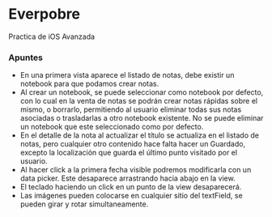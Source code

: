 # Everpobre

Practica de iOS Avanzada

### Apuntes

- En una primera vista aparece el listado de notas, debe existir un notebook para que podamos crear notas.
- Al crear un notebook, se puede seleccionar como notebook por defecto, con lo cual en la venta de notas se podrán crear notas rápidas sobre el mismo, o borrarlo, permitiendo al usuario eliminar todas sus notas asociadas o trasladarlas a otro notebook existente. No se puede eliminar un notebook que este seleccionado como por defecto.
- En el detalle de la nota al actualizar el título se actualiza en el listado de notas, pero cualquier otro contenido hace falta hacer un Guardado, excepto la localización que guarda el último punto visitado por el usuario.
- Al hacer click a la primera fecha visible podremos modificarla con un data picker. Este desaparece arrastrando hacia abajo en la view.
- El teclado haciendo un click en un punto de la view desaparecerá.
- Las imágenes pueden colocarse en cualquier sitio del textField, se pueden girar y rotar simultaneamente.
